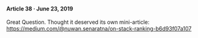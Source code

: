 #### Article 38 · June 23, 2019

Great Question. Thought it deserved its own mini-article: https://medium.com/@nuwan.senaratna/on-stack-ranking-b6d93f07a107